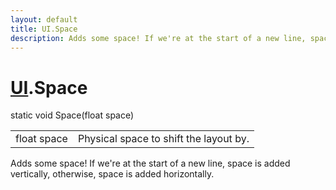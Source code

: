 ```yaml
---
layout: default
title: UI.Space
description: Adds some space! If we're at the start of a new line, space is added vertically, otherwise, space is added horizontally.
---
```

# [UI]({{site.url}}/Pages/Reference/UI.html).Space

<div class='signature' markdown='1'>
static void Space(float space)
</div>

|  |  |
|--|--|
|float space|Physical space to shift the layout by.|

Adds some space! If we're at the start of a new line,
space is added vertically, otherwise, space is added
horizontally.



